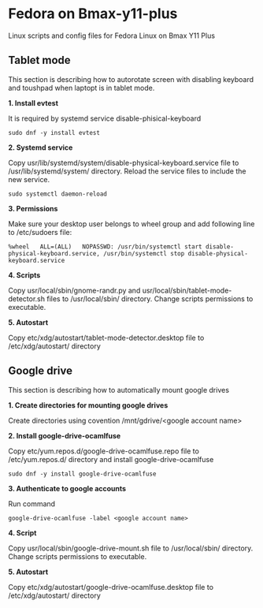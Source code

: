 # Fedora on Bmax-y11-plus
Linux scripts and config files for Fedora Linux on Bmax Y11 Plus

## Tablet mode
This section is describing how to autorotate screen with disabling keyboard and toushpad when laptopt is in tablet mode.

**1. Install evtest**
   
   It is required by systemd service disable-phisical-keyboard
   ```
   sudo dnf -y install evtest
   ```
**2. Systemd service**

   Copy usr/lib/systemd/system/disable-physical-keyboard.service file to /usr/lib/systemd/system/ directory.
   Reload the service files to include the new service.
   ```
   sudo systemctl daemon-reload
   ```
**3. Permissions**

   Make sure your desktop user belongs to wheel group and add following line to /etc/sudoers file:
   ```
   %wheel	ALL=(ALL)	NOPASSWD: /usr/bin/systemctl start disable-physical-keyboard.service, /usr/bin/systemctl stop disable-physical-keyboard.service
   ```
**4. Scripts**

   Copy usr/local/sbin/gnome-randr.py and usr/local/sbin/tablet-mode-detector.sh files to /usr/local/sbin/ directory. Change scripts permissions to executable.
   
**5. Autostart**

   Copy etc/xdg/autostart/tablet-mode-detector.desktop file to /etc/xdg/autostart/ directory

## Google drive
This section is describing how to automatically mount google drives

**1. Create directories for mounting google drives**

   Create directories using covention /mnt/gdrive/\<google account name\>
   
**2. Install google-drive-ocamlfuse**

   Copy etc/yum.repos.d/google-drive-ocamlfuse.repo file to /etc/yum.repos.d/ directory and install google-drive-ocamlfuse
   ```
   sudo dnf -y install google-drive-ocamlfuse
   ```

**3. Authenticate to google accounts**

   Run command
   ```
   google-drive-ocamlfuse -label <google account name>
   ```

**4. Script**

   Copy usr/local/sbin/google-drive-mount.sh file to /usr/local/sbin/ directory. Change scripts permissions to executable.

**5. Autostart**

   Copy etc/xdg/autostart/google-drive-ocamlfuse.desktop file to /etc/xdg/autostart/ directory
